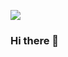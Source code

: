 ![](https://user-images.githubusercontent.com/114126495/218565718-2d609085-4d4b-4f28-afbe-b8be33943e07.png)


### Hi there 👋

<!--
**sofiaolguinnnn/sofiaolguinnnn** is a ✨ _special_ ✨ repository because its `README.md` (this file) appears on your GitHub profile.

Here are some ideas to get you started:

- 🔭 I’m currently working on my studies and myself
- 🌱 I’m currently learning highschool
- 👯 I’m looking to collaborate on my classroom with my classmates
- 🤔 I’m looking for help with code language
- 💬 Ask me about cats, horror movies or Lana del Rey
- 📫 How to reach me: i prefer instagram,wich i'll attach on my profile
- 😄 Pronouns: she/her
